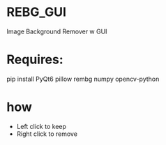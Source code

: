 # REBG_GUI
Image Background Remover w GUI 

# Requires:
  pip install PyQt6 pillow rembg numpy opencv-python

# how
- Left click to keep
- Right click to remove 
